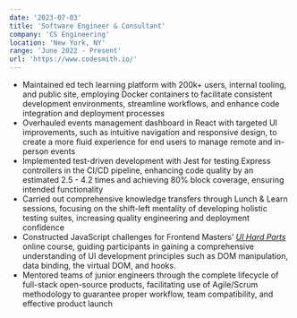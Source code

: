 ```yaml
---
date: '2023-07-03'
title: 'Software Engineer & Consultant'
company: 'CS Engineering'
location: 'New York, NY'
range: 'June 2022 - Present'
url: 'https://www.codesmith.io/'
---
```


- Maintained ed tech learning platform with 200k+ users, internal tooling, and public site,
  employing Docker containers to facilitate consistent development environments, streamline
  workflows, and enhance code integration and deployment processes
- Overhauled events management dashboard in React with targeted UI improvements, such as intuitive navigation and responsive design, to create a more fluid experience for end users to manage remote and in-person events
- Implemented test-driven development with Jest for testing Express controllers in the CI/CD pipeline, enhancing code quality by an estimated 2.5 - 4.2 times and achieving 80% block coverage, ensuring intended functionality
- Carried out comprehensive knowledge transfers through Lunch & Learn sessions, focusing on the shift-left mentality of developing holistic testing suites, increasing quality engineering and deployment confidence
- Constructed JavaScript challenges for Frontend Masters’ _[UI Hard Parts](https://frontendmasters.com/courses/hard-parts-ui-dev/)_ online course, guiding participants in gaining a comprehensive understanding of UI development principles such as DOM manipulation, data binding, the virtual DOM, and hooks.
- Mentored teams of junior engineers through the complete lifecycle of full-stack open-source products, facilitating use of Agile/Scrum methodology to guarantee proper workflow, team compatibility, and effective product launch
